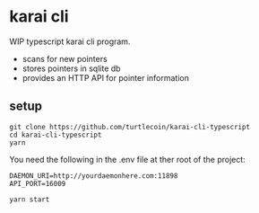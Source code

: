 # karai cli

WIP typescript karai cli program.

- scans for new pointers
- stores pointers in sqlite db
- provides an HTTP API for pointer information

## setup

```
git clone https://github.com/turtlecoin/karai-cli-typescript
cd karai-cli-typescript
yarn
```

You need the following in the .env file at ther root of the project:

```
DAEMON_URI=http://yourdaemonhere.com:11898
API_PORT=16009
```

```
yarn start
```
